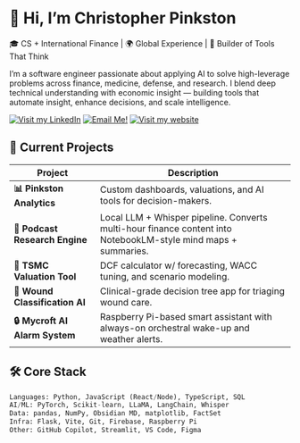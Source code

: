# 👋 Hi, I’m Christopher Pinkston

🎓 CS + International Finance | 🌍 Global Experience | 🧠 Builder of Tools That Think

I’m a software engineer passionate about applying AI to solve high-leverage problems across finance, medicine, defense, and research. I blend deep technical understanding with economic insight — building tools that automate insight, enhance decisions, and scale intelligence.

[![Visit my LinkedIn](https://img.shields.io/badge/-LinkedIn-0A66C2?style=for-the-badge&logo=linkedin&logoColor=white)](https://linkedin.com/in/christopher-pinkston)
[![Email Me!](https://img.shields.io/badge/-Email-Me-EA4335?style=for-the-badge&logo=gmail&logoColor=white)](mailto:im@christopherpinkston.com)
[![Visit my website](https://img.shields.io/badge/-Visit-my-Website-000000?style=for-the-badge&logo=firefox&logoColor=white)](https://christopherpinkston.com)

## 🚀 Current Projects

| Project | Description | 
|--------|-------------|
| **📊 Pinkston Analytics** | Custom dashboards, valuations, and AI tools for decision-makers. 
| **🧠 Podcast Research Engine** | Local LLM + Whisper pipeline. Converts multi-hour finance content into NotebookLM-style mind maps + summaries. |
| **💸 TSMC Valuation Tool** | DCF calculator w/ forecasting, WACC tuning, and scenario modeling. |
| **🧬 Wound Classification AI** | Clinical-grade decision tree app for triaging wound care. |
| **🔒 Mycroft AI Alarm System** | Raspberry Pi-based smart assistant with always-on orchestral wake-up and weather alerts.|

## 🛠️ Core Stack

```python
Languages: Python, JavaScript (React/Node), TypeScript, SQL  
AI/ML: PyTorch, Scikit-learn, LLaMA, LangChain, Whisper  
Data: pandas, NumPy, Obsidian MD, matplotlib, FactSet  
Infra: Flask, Vite, Git, Firebase, Raspberry Pi  
Other: GitHub Copilot, Streamlit, VS Code, Figma  
